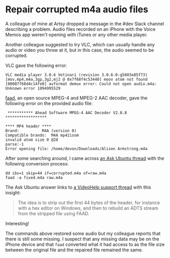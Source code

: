 # Repair corrupted m4a audio files

A colleague of mine at Artsy dropped a message in the #dev Slack channel
describing a problem. Audio files recorded on an iPhone with the Voice Memos app
weren't opening with iTunes or any other media player.

Another colleague suggested to try VLC, which can usually handle any audio or
video you throw at it, but in this case, the audio seemed to be corrupted.

VLC gave the following error:

```
VLC media player 3.0.6 Vetinari (revision 3.0.6-0-g5803e85f73)
[mov,mp4,m4a,3gp,3g2,mj2 @ 0x7f68f4c53440] moov atom not found
[00007f68d4c14fe0] avformat demux error: Could not open audio.m4a: Unknown error 1094995529
```

[faad][], an open source MPEG-4 and MPEG-2 AAC decoder, gave the following error
on the provided audio file:

[faad]: https://www.audiocoding.com/faad2.html

```
 *********** Ahead Software MPEG-4 AAC Decoder V2.8.8 ******************

**** MP4 header ****
Brand:			M4A (version 0)
Compatible brands:	M4A mp42isom
invalid atom size 0 @28
parse:-1
Error opening file: /home/devon/Downloads/Alison Armstrong.m4a
```

After some searching around, I came across [an Ask Ubuntu thread][] with the
following conversion process:

[an Ask Ubuntu thread]: https://askubuntu.com/questions/1023648/recovering-corrupted-m4a-recordings

```
dd ibs=1 skip=44 if=corrupted.m4a of=raw.m4a
faad -a fixed.m4a raw.m4a
```

The Ask Ubuntu answer links to [a VideoHelp support thread][] with this insight:

> The idea is to strip out the first 44 bytes of the header, for instance with a
> hex editor on Windows, and then to rebuild an ADTS stream from the stripped file
> using FAAD.

Interesting!

[a VideoHelp support thread]: https://forum.videohelp.com/threads/355597-Moov-atom-not-found#post2238927

The commands above restored some audio but my colleague reports that there is
still some missing. I suspect that any missing data may be on the iPhone device
and that `faad` converted what it had access to as the file size between the
original file and the repaired file remained the same.

